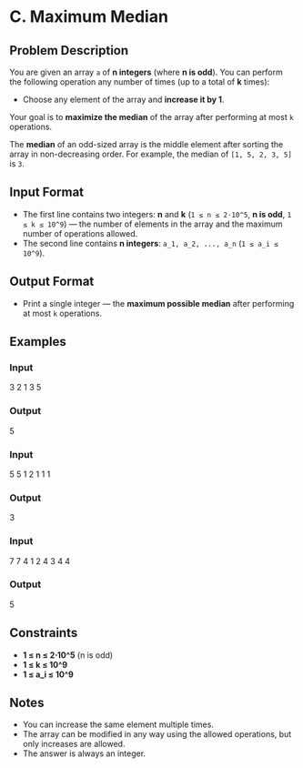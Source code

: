 
# C. Maximum Median

## Problem Description
You are given an array `a` of **n integers** (where **n is odd**). You can perform the following operation any number of times (up to a total of **k** times):
- Choose any element of the array and **increase it by 1**.

Your goal is to **maximize the median** of the array after performing at most `k` operations.

The **median** of an odd-sized array is the middle element after sorting the array in non-decreasing order. For example, the median of `[1, 5, 2, 3, 5]` is `3`.

## Input Format
- The first line contains two integers: **n** and **k** (`1 ≤ n ≤ 2⋅10^5`, **n is odd**, `1 ≤ k ≤ 10^9`) — the number of elements in the array and the maximum number of operations allowed.
- The second line contains **n integers**: `a_1, a_2, ..., a_n` (`1 ≤ a_i ≤ 10^9`).

## Output Format
- Print a single integer — the **maximum possible median** after performing at most `k` operations.

## Examples

### Input

3 2
1 3 5
<br/>

### Output

5
<br/>

### Input

5 5
1 2 1 1 1
<br/>

### Output

3
<br/>

### Input

7 7
4 1 2 4 3 4 4
<br/>

### Output

5
<br/>

## Constraints
- **1 ≤ n ≤ 2⋅10^5** (n is odd)
- **1 ≤ k ≤ 10^9**
- **1 ≤ a_i ≤ 10^9**

## Notes
- You can increase the same element multiple times.
- The array can be modified in any way using the allowed operations, but only increases are allowed.
- The answer is always an integer.

